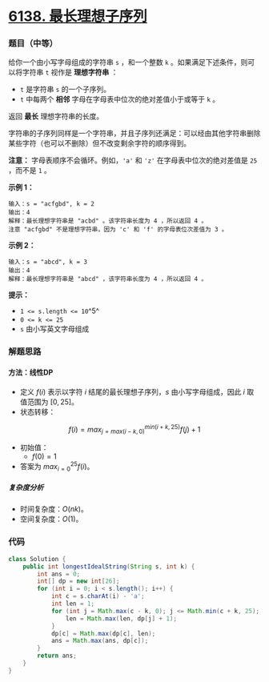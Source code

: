 # [6138. 最长理想子序列](https://leetcode.cn/problems/longest-ideal-subsequence/)

### 题目（中等）

给你一个由小写字母组成的字符串 `s` ，和一个整数 `k` 。如果满足下述条件，则可以将字符串 `t` 视作是 **理想字符串** ：

* `t` 是字符串 `s` 的一个子序列。
* `t` 中每两个 **相邻** 字母在字母表中位次的绝对差值小于或等于 `k` 。

返回 **最长** 理想字符串的长度。

字符串的子序列同样是一个字符串，并且子序列还满足：可以经由其他字符串删除某些字符（也可以不删除）但不改变剩余字符的顺序得到。

**注意：** 字母表顺序不会循环。例如，`'a'` 和 `'z'` 在字母表中位次的绝对差值是 `25` ，而不是 `1` 。

**示例 1：**

```
输入：s = "acfgbd", k = 2
输出：4
解释：最长理想字符串是 "acbd" 。该字符串长度为 4 ，所以返回 4 。
注意 "acfgbd" 不是理想字符串，因为 'c' 和 'f' 的字母表位次差值为 3 。
```

**示例 2：**

```
输入：s = "abcd", k = 3
输出：4
解释：最长理想字符串是 "abcd" ，该字符串长度为 4 ，所以返回 4 。
```

**提示：**

* `1 <= s.length <= 10`^5^
* `0 <= k <= 25`
* `s` 由小写英文字母组成


### 解题思路

#### 方法：线性DP

- 定义 $f(i)$ 表示以字符 $i$ 结尾的最长理想子序列，$s$ 由小写字母组成，因此 $i$ 取值范围为 $[0,25]$。
- 状态转移：

$$
f(i)=max_{j=max(i-k,0)}^{min(i+k,25)}{f(j)+1}
$$

- 初始值：
  - $f(0)=1$
- 答案为 $max_{i=0}^{25}f(i)$。

##### 复杂度分析

- 时间复杂度：$O(nk)$。
- 空间复杂度：$O(1)$。

### 代码

```java
class Solution {
    public int longestIdealString(String s, int k) {
        int ans = 0;
        int[] dp = new int[26];
        for (int i = 0; i < s.length(); i++) {
            int c = s.charAt(i) - 'a';
            int len = 1;
            for (int j = Math.max(c - k, 0); j <= Math.min(c + k, 25); j++) {
                len = Math.max(len, dp[j] + 1);
            }
            dp[c] = Math.max(dp[c], len);
            ans = Math.max(ans, dp[c]);
        }
        return ans;
    }
}
```
